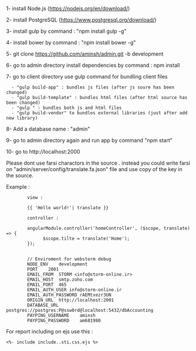 1- install Node.js (https://nodejs.org/en/download/)

2- install PostgreSQL  (https://www.postgresql.org/download/)

3- install gulp by command : "npm install gulp -g"

4- install bower by command : "npm install bower -g"

5- git clone https://github.com/aminsh/admin.git -b development

6- go to admin directory install dependencies by command : npm install

7- go to client directory use gulp command for bundling client files
      
      - "gulp build-app" : bundles js files (after js soure has been changed)
      - "gulp build-template" : bundles html files (after html source has been changed)
      - "gulp " : bundles both js and html files
      - "gulp build-vendor" to bundles external libraries (just after add new library)
      
 8- Add a database name : "admin"
      
 9- go to admin directory again and run app by command "npm start"
 
 10- go to http://localhost:2000
 
 
 Please dont use farsi charactors in the source . 
 instead you could write farsi on "admin/server/config/translate.fa.json" file 
 and use copy of the key in the source.
 
 Example : 
            
            view : 
            
            {{ 'Hello world!'| translate }}
            
            controller : 
            
            angularModule.controller('homeController', ($scope, translate) => {
                  $scope.tilte = translate('Home');
            });


            // Enviroment for webstorm debug
            NODE_ENV	development
            PORT	2001
            EMAIL_FROM	STORM <info@storm-online.ir>
            EMAIL_HOST	smtp.zoho.com
            EMAIL_PORT	465
            EMAIL_AUTH_USER	info@storm-online.ir
            EMAIL_AUTH_PASSWORD	rAEMtxezr3UN
            ORIGIN_URL	http://localhost:2001
            DATABASE_URL	postgres://postgres:P@ssw0rd@localhost:5432/dbAccounting
            PAYPING_USERNAME	aminsh
            PAYPING_PASSWORD	am681980


For report including on ejs use this :

    <%- include include..sti.css.ejs %>
